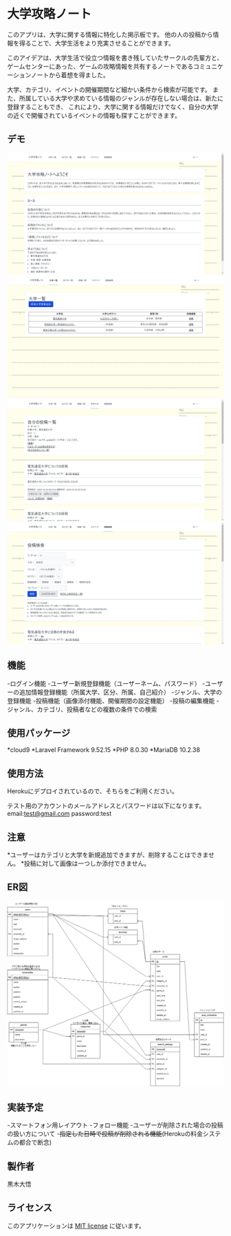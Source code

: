 # 大学攻略ノート
このアプリは、大学に関する情報に特化した掲示板です。
他の人の投稿から情報を得ることで、大学生活をより充実させることができます。

このアイデアは、大学生活で役立つ情報を書き残していたサークルの先輩方と、
ゲームセンターにあった、ゲームの攻略情報を共有するノートであるコミュニケーションノートから着想を得ました。

大学、カテゴリ、イベントの開催期間など細かい条件から検索が可能です。
また、所属している大学や求めている情報のジャンルが存在しない場合は、新たに登録することもでき、
これにより、大学に関する情報だけでなく、自分の大学の近くで開催されているイベントの情報も探すことができます。

## デモ
![Top page](readme_image/1.png)
![University list](readme_image/2.png)
![User page](readme_image/3.png)
![Search page](readme_image/4.png)

## 機能
-ログイン機能
-ユーザー新規登録機能（ユーザーネーム、パスワード）
-ユーザーの追加情報登録機能（所属大学、区分、所属、自己紹介）
-ジャンル、大学の登録機能
-投稿機能（画像添付機能、開催期間の設定機能）
-投稿の編集機能
-ジャンル、カテゴリ、投稿者などの複数の条件での検索

## 使用パッケージ
*cloud9
*Laravel Framework 9.52.15
*PHP 8.0.30
*MariaDB 10.2.38

## 使用方法
Herokuにデプロイされているので、そちらをご利用ください。

テスト用のアカウントのメールアドレスとパスワードは以下になります。
email:test@gmail.com
password:test

## 注意
*ユーザーはカテゴリと大学を新規追加できますが、削除することはできません。
*投稿に対して画像は一つしか添付できません。

## ER図
![ER diagram](readme_image/ER.png)

## 実装予定
-スマートフォン用レイアウト
-フォロー機能
-ユーザーが削除された場合の投稿の扱い方について
-~~指定した日時で投稿が削除される機能~~(Herokuの料金システムの都合で断念)

## 製作者
黒木大悟

## ライセンス
このアプリケーションは [MIT license](https://en.wikipedia.org/wiki/MIT_License) に従います。